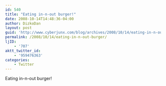 ```yaml
---
id: 540
title: "Eating in-n-out burger!"
date: 2008-10-14T14:48:36-04:00
author: DizkoDan
layout: post
guid: 'http://www.cyberjunx.com/blog/archives/2008/10/14/eating-in-n-out-burger/'
permalink: /2008/10/14/eating-in-n-out-burger/
ljID:
    - '707'
aktt_twitter_id:
    - '959476363'
categories:
    - Twitter
---
```


Eating in-n-out burger!